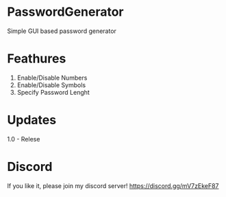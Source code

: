 # PasswordGenerator
Simple GUI based password generator

# Feathures
1. Enable/Disable Numbers
2. Enable/Disable Symbols
3. Specify Password Lenght

# Updates
1.0 - Relese


# Discord
If you like it, please join my discord server! https://discord.gg/mV7zEkeF87
